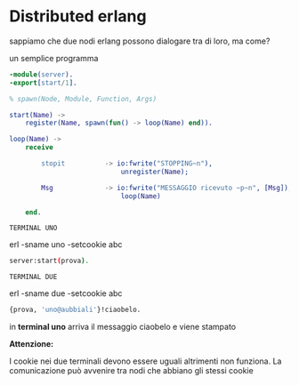 # Distributed erlang

sappiamo che due nodi erlang possono dialogare tra di loro, ma come?

un semplice programma

```erlang
-module(server).
-export[start/1].

% spawn(Node, Module, Function, Args)

start(Name) ->
    register(Name, spawn(fun() -> loop(Name) end)).

loop(Name) -> 
    receive

        stopit          -> io:fwrite("STOPPING~n"),
                            unregister(Name);

        Msg             -> io:fwrite("MESSAGGIO ricevuto ~p~n", [Msg]),
                            loop(Name)

    end.
```

`TERMINAL UNO`

erl -sname uno -setcookie abc

```bash
server:start(prova).
```

`TERMINAL DUE`

erl -sname due -setcookie abc

```bash
{prova, 'uno@aubbiali'}!ciaobelo.
```

in **terminal uno** arriva il messaggio ciaobelo e viene stampato

**********************Attenzione:**********************

I cookie nei due terminali devono essere uguali altrimenti non funziona. La comunicazione può avvenire tra nodi che abbiano gli stessi cookie